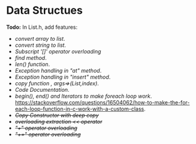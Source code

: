 # Data Structues

**Todo:** In List.h, add features:
* *convert array to list*.
* *convert string to list*.
* *Subscript '[]' operator overloading*
* *find method*.
* *len() function*.
* *Exception handling in "at" method*.
* *Exception handling in "insert" method*.
* *copy function , args=>(List,index)*.
* *Code Documentation*.
* *begin(), end() and Iterators to make foreach loop work*. https://stackoverflow.com/questions/16504062/how-to-make-the-for-each-loop-function-in-c-work-with-a-custom-class.
* ~~*Copy Constructor with deep copy*~~
* ~~*overloading extraction << operator*~~
* ~~*"+" operator overloading*~~
* ~~*"+=" operator overloading*~~